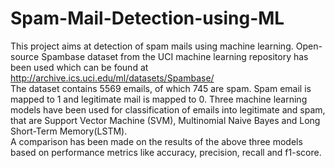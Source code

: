 # Spam-Mail-Detection-using-ML
This project aims at detection of spam mails using machine learning. Open-source Spambase dataset from the UCI machine learning repository has been used which can be found at http://archive.ics.uci.edu/ml/datasets/Spambase/ <br>
The dataset contains 5569 emails, of which 745 are spam. Spam email is mapped to 1 and legitimate mail is mapped to 0.
Three machine learning models have been used for classification of emails into legitimate and spam, that are Support Vector Machine (SVM), Multinomial Naive Bayes and Long Short-Term Memory(LSTM). <br>
A comparison has been made on the results of the above three models based on performance metrics like accuracy, precision, recall and f1-score.

